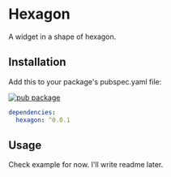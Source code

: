# Hexagon

A widget in a shape of hexagon.


## Installation
Add this to your package's pubspec.yaml file:

[![pub package](https://img.shields.io/pub/v/hexagon.svg)](https://pub.dev/packages/hexagon)

```yaml
dependencies:
  hexagon: ^0.0.1
```

## Usage

Check example for now. I'll write readme later. 
